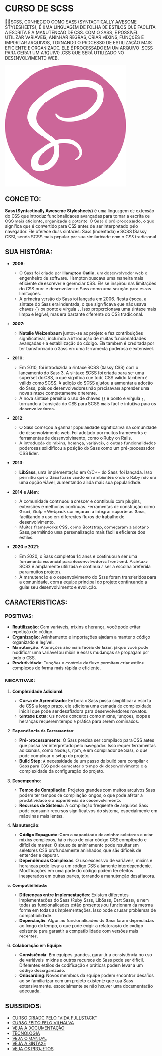 # CURSO DE SCSS
👨‍⚖️SCSS, CONHECIDO COMO SASS (SYNTACTICALLY AWESOME STYLESHEETS), É UMA LINGUAGEM DE FOLHA DE ESTILOS QUE FACILITA A ESCRITA E A MANUTENÇÃO DE CSS. COM O SASS, É POSSÍVEL UTILIZAR VARIÁVEIS, ANINHAR REGRAS, CRIAR MIXINS, FUNÇÕES E IMPORTAR ARQUIVOS, TORNANDO O PROCESSO DE ESTILIZAÇÃO MAIS EFICIENTE E ORGANIZADO. ELE É PROCESSADO EM UM ARQUIVO .SCSS PARA GERAR UM ARQUIVO .CSS QUE SERÁ UTILIZADO NO DESENVOLVIMENTO WEB.

<img src="FOTO.png" align="center" width="400"> <br>

## CONCEITO:
**Sass (Syntactically Awesome Stylesheets)** é uma linguagem de extensão do CSS que introduz funcionalidades avançadas para tornar a escrita de CSS mais eficiente, organizada e potente. O Sass é pré-processado, o que significa que é convertido para CSS antes de ser interpretado pelo navegador. Ele oferece duas sintaxes: Sass (indentada) e SCSS (Sassy CSS), sendo SCSS mais popular por sua similaridade com o CSS tradicional.

## SUA HISTÓRIA:
- **2006**:
  - O Sass foi criado por **Hampton Catlin**, um desenvolvedor web e engenheiro de software. Hampton buscava uma maneira mais eficiente de escrever e gerenciar CSS. Ele se inspirou nas limitações do CSS puro e desenvolveu o Sass como uma solução para essas limitações.
  - A primeira versão do Sass foi lançada em 2006. Nesta época, a sintaxe do Sass era indentada, o que significava que não usava chaves `{}` ou ponto e vírgula `;`. Isso proporcionava uma sintaxe mais limpa e legível, mas era bastante diferente do CSS tradicional.

- **2007**:
  - **Natalie Weizenbaum** juntou-se ao projeto e fez contribuições significativas, incluindo a introdução de muitas funcionalidades avançadas e a estabilização do código. Ela também é creditada por ter transformado o Sass em uma ferramenta poderosa e extensível.

- **2010**:
  - Em 2010, foi introduzida a sintaxe SCSS (Sassy CSS) com o lançamento do Sass 3. A sintaxe SCSS foi criada para ser uma superset do CSS, o que significa que todo CSS válido também é válido como SCSS. A adição do SCSS ajudou a aumentar a adoção do Sass, pois os desenvolvedores não precisavam aprender uma nova sintaxe completamente diferente.
  - A nova sintaxe permitiu o uso de chaves `{}` e ponto e vírgula `;`, tornando a transição do CSS para SCSS mais fácil e intuitiva para os desenvolvedores.

- **2012**:
  - O Sass começou a ganhar popularidade significativa na comunidade de desenvolvimento web. Foi adotado por muitos frameworks e ferramentas de desenvolvimento, como o Ruby on Rails.
  - A introdução de mixins, herança, variáveis, e outras funcionalidades poderosas solidificou a posição do Sass como um pré-processador CSS líder.

- **2013**:
  - **LibSass**, uma implementação em C/C++ do Sass, foi lançada. Isso permitiu que o Sass fosse usado em ambientes onde o Ruby não era uma opção viável, aumentando ainda mais sua popularidade.

- **2014 e Além**:
  - A comunidade continuou a crescer e contribuiu com plugins, extensões e melhorias contínuas. Ferramentas de construção como Grunt, Gulp e Webpack começaram a integrar suporte ao Sass, facilitando o uso em diferentes fluxos de trabalho de desenvolvimento.
  - Muitos frameworks CSS, como Bootstrap, começaram a adotar o Sass, permitindo uma personalização mais fácil e eficiente dos estilos.

- **2020 e 2021**:
  - Em 2020, o Sass completou 14 anos e continuou a ser uma ferramenta essencial para desenvolvedores front-end. A sintaxe SCSS é amplamente utilizada e continua a ser a escolha preferida para muitos projetos.
  - A manutenção e o desenvolvimento do Sass foram transferidos para a comunidade, com a equipe principal do projeto continuando a guiar seu desenvolvimento e evolução.

## CARACTERISTICAS:
### POSITIVAS:
- **Reutilização**: Com variáveis, mixins e herança, você pode evitar repetição de código.
- **Organização**: Aninhamento e importações ajudam a manter o código organizado e legível.
- **Manutenção**: Alterações são mais fáceis de fazer, já que você pode modificar uma variável ou mixin e essas mudanças se propagam por todo o CSS.
- **Produtividade**: Funções e controle de fluxo permitem criar estilos complexos de forma mais rápida e eficiente.

### NEGATIVAS:
1. **Complexidade Adicional**:
   - **Curva de Aprendizado**: Embora o Sass possa simplificar a escrita de CSS a longo prazo, ele adiciona uma camada de complexidade inicial que pode ser desafiadora para desenvolvedores novatos.
   - **Sintaxe Extra**: Os novos conceitos como mixins, funções, loops e heranças requerem tempo e prática para serem dominados.

2. **Dependência de Ferramentas**:
   - **Pré-processamento**: O Sass precisa ser compilado para CSS antes que possa ser interpretado pelo navegador. Isso requer ferramentas adicionais, como Node.js, npm, e um compilador de Sass, o que pode complicar o setup do projeto.
   - **Build Step**: A necessidade de um passo de build para compilar o Sass para CSS pode aumentar o tempo de desenvolvimento e a complexidade da configuração do projeto.

3. **Desempenho**:
   - **Tempo de Compilação**: Projetos grandes com muitos arquivos Sass podem ter tempos de compilação longos, o que pode afetar a produtividade e a experiência de desenvolvimento.
   - **Recursos do Sistema**: A compilação frequente de arquivos Sass pode consumir recursos significativos do sistema, especialmente em máquinas mais lentas.

4. **Manutenção**:
   - **Código Espaguete**: Com a capacidade de aninhar seletores e criar mixins complexos, há o risco de criar código CSS complicado e difícil de manter. O abuso de aninhamento pode resultar em seletores CSS profundamente aninhados, que são difíceis de entender e depurar.
   - **Dependências Complexas**: O uso excessivo de variáveis, mixins e heranças pode levar a um código CSS altamente interdependente. Modificações em uma parte do código podem ter efeitos inesperados em outras partes, tornando a manutenção desafiadora.

5. **Compatibilidade**:
   - **Diferenças entre Implementações**: Existem diferentes implementações do Sass (Ruby Sass, LibSass, Dart Sass), e nem todas as funcionalidades estão presentes ou funcionam da mesma forma em todas as implementações. Isso pode causar problemas de compatibilidade.
   - **Depreciação**: Algumas funcionalidades do Sass foram depreciadas ao longo do tempo, o que pode exigir a refatoração de código existente para garantir a compatibilidade com versões mais recentes.

6. **Colaboração em Equipe**:
   - **Consistência**: Em equipes grandes, garantir a consistência no uso de variáveis, mixins e outros recursos do Sass pode ser difícil. Diferentes estilos de codificação e práticas podem levar a um código desorganizado.
   - **Onboarding**: Novos membros da equipe podem encontrar desafios ao se familiarizar com um projeto existente que usa Sass extensivamente, especialmente se não houver uma documentação adequada.

## SUBSIDIOS:
- [CURSO CRIADO PELO "VIDA FULLSTACK"](https://youtube.com/playlist?list=PLMy95_4XE08OmaSd_GOLKNkqhoJFvg7w7&si=KwiMQ6JfcNeGX-KY)
- [CURSO FEITO PELO VILHALVA](https://github.com/VILHALVA)
- [VEJA A DOCUMENTAÇÃO](https://sass-lang.com/documentation/)
- [TECNOLOGIA](https://github.com/VILHALVA/CURSO-DE-NODEJS)
- [VEJA O MANUAL](./MANUAL.md)
- [VEJA A SINTAXE](./SINTAXE.md)
- [VEJA OS PROJETOS](https://github.com/VILHALVA?tab=repositories&q=topic:SCSS)